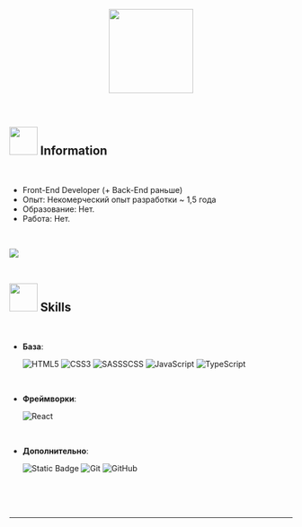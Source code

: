 <p align="center">
	<img src="https://i.pinimg.com/originals/b9/98/12/b998122f2c7ef8462a078fb6792ec411.gif" style="height: 150px">
</p>


<br>



	
## <img src="https://avatanplus.com/files/resources/original/5ae30ae50108f16306e28e8c.png" style="height: 50px"> **Information**

<br>

- Front-End Developer (+ Back-End раньше)
- Опыт: Некомерческий опыт разработки ~ 1,5 года
- Образование: Нет.
- Работа: Нет.

<br>

<img src="https://user-images.githubusercontent.com/73097560/115834477-dbab4500-a447-11eb-908a-139a6edaec5c.gif"><br><br>

## <img src="https://static.wikia.nocookie.net/all-worlds-alliance/images/0/09/1320829362_preview_tumblr_ntz2zs43Hc1qidtgco4_540.png/revision/latest/scale-to-width-down/250?cb=20190304141316" style="height: 50px"> **Skills**
<br>

<p align="center">
    
- **База**:

   ![HTML5](https://img.shields.io/badge/HTML5%20-%23E34F26.svg?style=for-the-badge&logo=html5&logoColor=white)
   ![CSS3](https://img.shields.io/badge/CSS%20-%231572B6.svg?style=for-the-badge&logo=css3&logoColor=white)
   ![SASSSCSS](https://img.shields.io/badge/SASS%20%2F%20SCSS-purple?style=for-the-badge&logo=sass)
   ![JavaScript](https://img.shields.io/badge/JavaScript%20-%23F7DF1E.svg?style=for-the-badge&logo=javascript&logoColor=black)
   ![TypeScript](https://img.shields.io/badge/TypeScript-blue?style=for-the-badge&logo=typescript&logoColor=white)


<br>

- **Фреймворки**:

   ![React](https://img.shields.io/badge/React%20JS-blue?style=for-the-badge&logo=react&logoColor=white)


<br>

- **Дополнительно**:

  ![Static Badge](https://img.shields.io/badge/Vite%20JS-yellow?style=for-the-badge&logo=vite)
  ![Git](https://img.shields.io/badge/git-%23F05033.svg?style=for-the-badge&logo=git&logoColor=white)
  ![GitHub](https://img.shields.io/badge/github-%23121011.svg?style=for-the-badge&logo=github&logoColor=white)

<br>

<br>
<br>

-----

<br>
